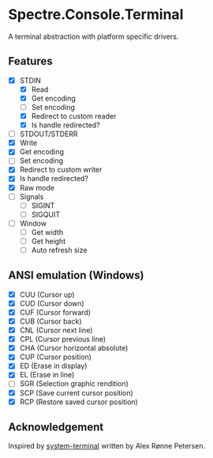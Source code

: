 # Spectre.Console.Terminal

A terminal abstraction with platform specific drivers.

## Features

- [x] STDIN
  - [x] Read
  - [x] Get encoding
  - [ ] Set encoding
  - [x] Redirect to custom reader
  - [x] Is handle redirected?
- [ ]  STDOUT/STDERR
  - [x] Write
  - [x] Get encoding
  - [ ] Set encoding
  - [x] Redirect to custom writer
  - [x] Is handle redirected?
- [x] Raw mode
- [ ] Signals
  - [ ] SIGINT
  - [ ] SIGQUIT
- [ ] Window
  - [ ] Get width
  - [ ] Get height
  - [ ] Auto refresh size

## ANSI emulation (Windows)

- [x] CUU (Cursor up)
- [x] CUD (Cursor down)
- [x] CUF (Cursor forward)
- [x] CUB (Cursor back)
- [x] CNL (Cursor next line)
- [x] CPL (Cursor previous line)
- [x] CHA (Cursor horizontal absolute)
- [X] CUP (Cursor position)
- [X] ED (Erase in display)
- [X] EL (Erase in line)
- [ ] SGR (Selection graphic rendition)
- [x] SCP (Save current cursor position)
- [x] RCP (Restore saved cursor position)

## Acknowledgement

Inspired by [system-terminal](https://github.com/alexrp/system-terminal) written by Alex Rønne Petersen.